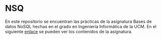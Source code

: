 # NSQ
En este repositorio se encuentran las prácticas de la asignatura Bases de datos NoSQL hechas en el grado en Ingeniería Informática de la UCM. En el siguiente [enlace](http://www.fdi.ucm.es/Pub/ImpresoFichaDocente.aspx?Id=1057) se pueden ver los contenidos de la asignatura.
